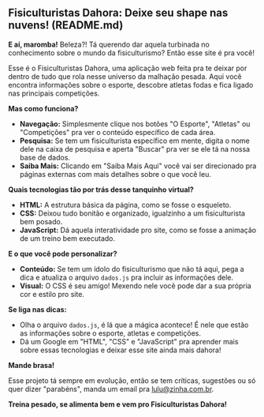 ## Fisiculturistas Dahora: Deixe seu shape nas nuvens! (README.md) 

**E aí, maromba!** Beleza?!  Tá querendo dar aquela turbinada no conhecimento sobre o mundo da fisiculturismo? Então esse site é pra você! 

Esse é o Fisiculturistas Dahora, uma aplicação web feita pra te deixar por dentro de tudo que rola nesse universo da malhação pesada. Aqui você encontra informações sobre o esporte, descobre atletas fodas e fica ligado nas principais competições. 

**Mas como funciona?** 

* **Navegação:** Simplesmente clique nos botões "O Esporte", "Atletas" ou "Competições" pra ver o conteúdo específico de cada área.
* **Pesquisa:** Se tem um fisiculturista específico em mente, digita o nome dele na caixa de pesquisa e aperta "Buscar" pra ver se ele tá na nossa base de dados. 
* **Saiba Mais:** Clicando em "Saiba Mais Aqui" você vai ser direcionado pra páginas externas com mais detalhes sobre o que você leu. 

**Quais tecnologias tão por trás desse tanquinho virtual?** 

* **HTML:** A estrutura básica da página, como se fosse o esqueleto.
* **CSS:** Deixou tudo bonitão e organizado, igualzinho a um fisiculturista bem posado. 
* **JavaScript:** Dá aquela interatividade pro site, como se fosse a animação de um treino bem executado. 

**E o que você pode personalizar?** 

* **Conteúdo:** Se tem um ídolo do fisiculturismo que não tá aqui, pega a dica e atualiza o arquivo `dados.js` pra incluir as informações dele. 
* **Visual:** O CSS é seu amigo! Mexendo nele você pode dar a sua própria cor e estilo pro site. 

**Se liga nas dicas:** 

* Olha o arquivo `dados.js`, é lá que a mágica acontece! É nele que estão as informações sobre o esporte, atletas e competições. 
* Dá um Google em "HTML", "CSS" e "JavaScript" pra aprender mais sobre essas tecnologias e deixar esse site ainda mais dahora! 

**Mande brasa!** 

Esse projeto tá sempre em evolução, então se tem críticas, sugestões ou só quer dizer "parabéns", manda um email pra lulu@zinha.com.br. 

**Treina pesado, se alimenta bem e vem pro Fisiculturistas Dahora!** 

